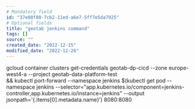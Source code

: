 ```yaml
---
# Mandatory field
id: "37e08f80-7cb2-11ed-a6e7-5ff7e5da7925"
# Optional fields
title: "geotab jenkins command"
tags: []
source: ""
created_date: "2022-12-15"
modified_date: "2022-12-26"
---
```

gcloud container clusters get-credentials geotab-dp-cicd --zone europe-west4-a --project geotab-data-platform-test \
 && kubectl port-forward --namespace jenkins $(kubectl get pod --namespace jenkins --selector="app.kubernetes.io/component=jenkins-controller,app.kubernetes.io/instance=jenkins" --output jsonpath='{.items[0].metadata.name}') 8080:8080